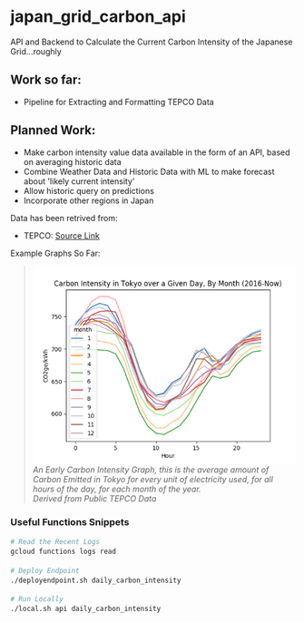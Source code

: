 # japan_grid_carbon_api

API and Backend to Calculate the Current Carbon Intensity of the Japanese Grid...roughly

## Work so far:
- Pipeline for Extracting and Formatting TEPCO Data

## Planned Work:
- Make carbon intensity value data available in the form of an API, based on averaging historic data
- Combine Weather Data and Historic Data with ML to make forecast about 'likely current intensity'
- Allow historic query on predictions
- Incorporate other regions in Japan

Data has been retrived from:

- TEPCO: [Source Link](http://www.tepco.co.jp/forecast/html/area_data-j.html)

Example Graphs So Far:  
>![Carbon Intensity in Tokyo over a Given Day, By Month (2016-Now)](misc/dailyMonthEarlyPlot.png)  
>_An Early Carbon Intensity Graph, this is the average amount of Carbon Emitted in Tokyo for every unit of electricity used, for all hours of the day, for each month of the year.  
> Derived from Public TEPCO Data_

### Useful Functions Snippets
```bash
# Read the Recent Logs
gcloud functions logs read

# Deploy Endpoint
./deployendpoint.sh daily_carbon_intensity

# Run Locally
./local.sh api daily_carbon_intensity
```